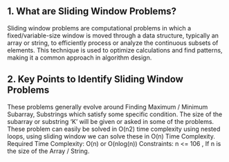 ## 1. What are Sliding Window Problems?
Sliding window problems are computational problems in which a fixed/variable-size window is moved through a data structure,
typically an array or string, to efficiently process or analyze the continuous subsets of elements.
This technique is used to optimize calculations and find patterns, making it a common approach in algorithm design.

## 2. Key Points to Identify Sliding Window Problems
These problems generally evolve around Finding Maximum / Minimum Subarray, Substrings which satisfy some specific condition.
The size of the subarray or substring ‘K’ will be given or asked in some of the problems.
These problem can easily be solved in O(n2) time complexity using nested loops, using sliding window we can solve these in O(n) Time Complexity.
Required Time Complexity: O(n) or O(nlog(n))
Constraints: n <= 106 , If n is the size of the Array / String.
